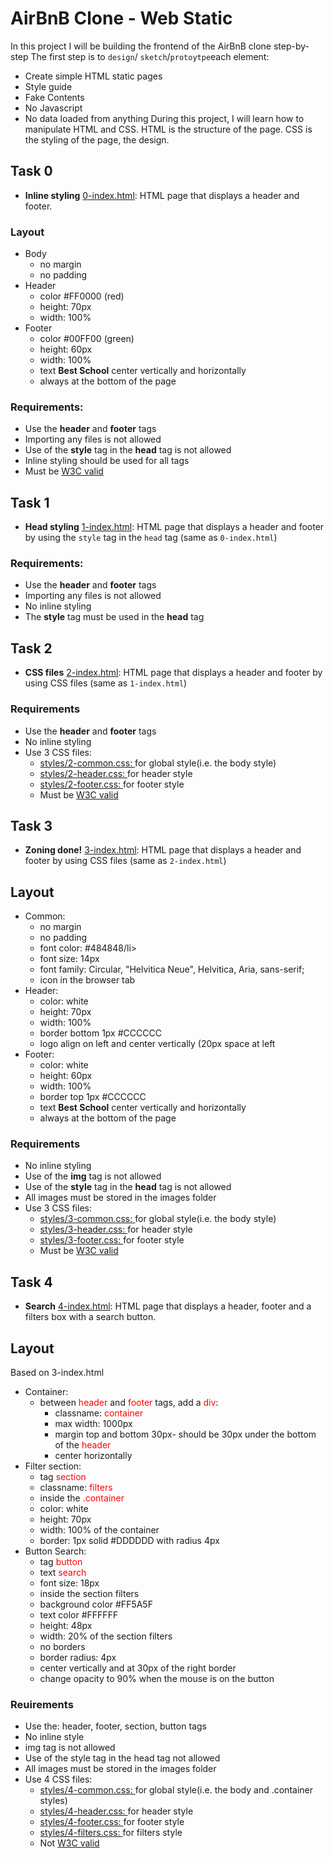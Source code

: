 # AirBnB Clone - Web Static
In this project I will be building the frontend of the AirBnB clone step-by-step
The first step is to `design`/ `sketch`/`protoytpe`each element:
- Create simple HTML static pages
- Style guide
- Fake Contents
- No Javascript
- No data loaded from anything
During this project, I will learn how to manipulate HTML and CSS. HTML is the structure of the page.
CSS is the styling of the page, the design.
## Task 0
* **Inline styling**
[0-index.html](./0-index/html): HTML page that displays a header and footer.
<h3>Layout</h3>
<ul>
	<li>Body
		<ul>
			<li>no margin</li>
			<li>no padding</li>
		</ul>
	</li>
<li>Header
	<ul>
		<li>color #FF0000 (red)</li>
		<li>height: 70px</li>
		<li>width: 100%</li>
	</ul>
</li>
<li>Footer
	<ul>
		<li>color #00FF00 (green)</li>
		<li>height: 60px</li>
		<li>width: 100%</li>
		<li>text <b>Best School</b> center vertically and horizontally</li>
		<li>always at the bottom of the page</li>
	</ul>
</li>
</ul>
<h3>Requirements:</h3>
<ul>
	<li>Use the <b>header</b> and <b>footer</b> tags</li>
	<li>Importing any files is not allowed</li>
	<li>Use of the <b>style</b> tag in the <b>head</b> tag is not allowed</li>
	<li>Inline styling should be used for all tags</li>
	<li>Must be <a href="https://github.com/holbertonschool/W3C-Validator">W3C valid</a></li>
</ul>

## Task 1
* **Head styling**
[1-index.html](./1-index.html): HTML page that displays a header and footer by using the `style` tag in the `head` tag (same as `0-index.html`)
<h3>Requirements:</h3>
<ul>
	<li>Use the <b>header</b> and <b>footer</b> tags</li>
	<li>Importing any files is not allowed</li>
	<li>No inline styling</li>
	<li>The <b>style</b> tag must be used in the <b>head</b> tag </li>
</ul>

## Task 2
* **CSS files**
[2-index.html](./2-index.html): HTML page that displays a header and footer by using CSS files (same as `1-index.html`)
<h3>Requirements</h3>
<ul>
	<li>Use the <b>header</b> and <b>footer</b> tags</li>
	<li>No inline styling</li>
	<li>Use 3 CSS files:	
		<ul>
			<li><a href="./styles/2-common.css">styles/2-common.css: </a>for global style(i.e. the body style)</li>
			<li><a href="./styles/2-header.css">styles/2-header.css: </a>for header style</li>
			<li><a href="./styles/2-footer.css">styles/2-footer.css: </a>for footer style</li>
			<li>Must be <a href="https://github.com/holbertonschool/W3C-Validator">W3C valid</a></li>
		</ul>
	</li>
</ul>

## Task 3
* **Zoning done!**
[3-index.html](./3-index.html): HTML page that displays a header and footer by using CSS files (same as `2-index.html`)
<h2>Layout</h2>
<ul>
	<li>Common:
		<ul>
			<li>no margin</li>
			<li>no padding</li>
			<li>font color: #484848/li>
			<li>font size: 14px</li>
			<li>font family: Circular, "Helvitica Neue", Helvitica, Aria, sans-serif;</li>
			<li>icon in the browser tab</li>
		</ul>
	</li>
	<li>Header:
		<ul>
			<li>color: white</li>
			<li>height: 70px</li>
			<li>width: 100%</li>
			<li>border bottom 1px #CCCCCC</li>
			<li>logo align on left and center vertically (20px space at left</li>
		</ul>
	</li>
	<li>Footer:
		<ul>	
			<li>color: white</li>
			<li>height: 60px</li>
			<li>width: 100%</li>
			<li>border top 1px #CCCCCC</li>
			<li>text <b>Best School</b> center vertically and horizontally</li>
			<li>always at the bottom of the page</li>
		</ul>
	</li>
</ul>
<h3>Requirements</h3>
<ul>
	<li>No inline styling</li>
	<li>Use of the <b>img</b> tag is not allowed</li>
	<li>Use of the <b>style</b> tag in the <b>head</b> tag is not allowed</li>
	<li>All images must be stored in the images folder</li>
	<li>Use 3 CSS files:	
		<ul>
			<li><a href="./styles/3-common.css">styles/3-common.css: </a>for global style(i.e. the body style)</li>
			<li><a href="./styles/3-header.css">styles/3-header.css: </a>for header style</li>
			<li><a href="./styles/3-footer.css">styles/3-footer.css: </a>for footer style</li>
			<li>Must be <a href="https://github.com/holbertonschool/W3C-Validator">W3C valid</a></li>
		</ul>
	</li>
</ul>

## Task 4
* **Search**
[4-index.html](./4-index.html): HTML page that displays a header, footer and a filters box with a search button.
<h2>Layout</h2>
<p>Based on 3-index.html</p>
<ul>
	<li>Container:
		<ul>
			<li>between <span style="color:red">header</span> and <span style="color:red">footer</span> tags, add a <span style="color:red">div</span>: 
				<ul>
					<li>classname: <span style ="color:red">container</span></li>
					<li>max width: 1000px</li>
					<li>margin top and bottom 30px- should be 30px under the bottom of the <span style="color:red">header</span></li>
					<li>center horizontally</li>
				</ul>
			</li>
		</ul>
	</li>
	<li> Filter section:
		<ul>
			<li>tag <span style="color:red">section</span></li>
			<li>classname: <span style="color:red">filters</span></li>
			<li>inside the <span style="color:red">.container</li>
			<li>color: white</li>
			<li>height: 70px</li>
			<li>width: 100% of the container</li>
			<li>border: 1px solid #DDDDDD with radius 4px</li>
		</ul>
	</li>
	<li> Button Search:
		<ul>	
			<li>tag <span style="color:red">button</span></li>
			<li>text <span style="color:red">search</span></li>
			<li>font size: 18px</li>
			<li>inside the section filters</li>
			<li>background color #FF5A5F</li>
			<li>text color #FFFFFF</li>
			<li>height: 48px</li>
			<li>width: 20% of the section filters</li>
			<li>no borders</li>
			<li>border radius: 4px</li>
			<li>center vertically and at 30px of the right border</li>
			<li>change opacity to 90% when the mouse is on the button</li>
		</ul>
	</li>
</ul>
<h3>Reuirements</h3>
<ul>
	<li>Use the: header, footer, section, button tags</li>
	<li>No inline style</li>
	<li>img tag is not allowed</li>
	<li>Use of the style tag in the head tag not allowed</li>
	<li>All images must be stored in the images folder</li>
	<li>Use 4 CSS files:
		<ul>
			<li><a href="./styles/4-common.css">styles/4-common.css: </a>for global style(i.e. the body and .container styles)</li>
			<li><a href="./styles/4-header.css">styles/4-header.css: </a>for header style</li>
			<li><a href="./styles/4-footer.css">styles/4-footer.css: </a>for footer style</li>
			<li><a href="./styles/4-filters.css">styles/4-filters.css: </a>for filters style</li>
			<li>Not <a href="https://github.com/holbertonschool/W3C-Validator">W3C valid</a></li>
</ul>
